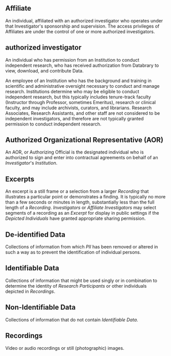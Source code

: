 ## Affiliate 
An individual, affiliated with an authorized investigator who operates under that Investigator's sponsorship and supervision. The access privileges of Affiliates are under the control of one or more authorized investigators.

## authorized investigator
An individual who has permission from an Institution to conduct independent research, who has received authorization from Databrary to view, download, and contribute Data.

An employee of an Institution who has the background and training in scientific and administrative oversight necessary to conduct and manage research. Institutions determine who may be eligible to conduct independent research, but this typically includes tenure-track faculty (Instructor through Professor, sometimes Emeritus), research or clinical faculty, and may include archivists, curators, and librarians. Research Associates, Research Assistants, and other staff are not considered to be independent investigators, and therefore are not typically granted permission to conduct independent research.

## Authorized Organizational Representative (AOR)
An AOR, or Authorizing Official is the designated individual who is authorized to sign and enter into contractual agreements on behalf of an *Investigator*'s *Institution*.

## Excerpts
An excerpt is a still frame or a selection from a larger *Recording* that illustrates a particular point or demonstrates a finding. It is typically no more than a few seconds or minutes in length, substantially less than the full length of a *Recording*. *Investigators* or *Affiliate Investigators* may select segments of a recording as an *Excerpt* for display in public settings if the *Depicted Individuals* have granted appropriate sharing permission. 

## De-identified Data
Collections of information from which *PII* has been removed or altered in such a way as to prevent the identification of individual persons.

## Identifiable Data
Collections of information that might be used singly or in combination to determine the identity of *Research Participants* or other individuals depicted in *Recordings*.

<!--## Personally Identifying Information (PII)
See also: [HIPAA indentifiers](http://privacyruleandresearch.nih.gov/pr_08.asp)
- Full name
- National identification number (e.g., Social Security number)
- Internet Protocol (IP) address
- Vehicle registration plate number
- Driver's license number
- Health certificate or insurance number
- Fingerprints, or handwriting
- Credit card or financial account or access numbers
- Digital identity (e.g., Facebook, Twitter, LinkedIn, email account names)
- Date of birth
- Birthplace
- Address
- Telephone number
- Faces and voices. -->

## Non-Identifiable Data
Collections of information that do not contain *Identifiable Data*.

## Recordings
Video or audio recordings or still (photographic) images.

